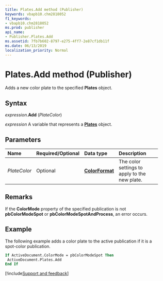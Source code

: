 ```yaml
---
title: Plates.Add method (Publisher)
keywords: vbapb10.chm2818052
f1_keywords:
- vbapb10.chm2818052
ms.prod: publisher
api_name:
- Publisher.Plates.Add
ms.assetid: 7fb7b602-8797-e275-4ff7-2e87cf1db11f
ms.date: 06/13/2019
localization_priority: Normal
---
```



# Plates.Add method (Publisher)

Adds a new color plate to the specified **Plates** object.


## Syntax

_expression_.**Add** (_PlateColor_)

_expression_ A variable that represents a **[Plates](Publisher.Plates.md)** object.


## Parameters

|Name|Required/Optional|Data type|Description|
|:-----|:-----|:-----|:-----|
|_PlateColor_|Optional| **[ColorFormat](publisher.colorformat.md)**| The color settings to apply to the new plate.|

## Remarks

If the **ColorMode** property of the specified publication is not **pbColorModeSpot** or **pbColorModeSpotAndProcess**, an error occurs.


## Example

The following example adds a color plate to the active publication if it is a spot-color publication.

```vb
If ActiveDocument.ColorMode = pbColorModeSpot Then 
 ActiveDocument.Plates.Add 
End If
```

[!include[Support and feedback](~/includes/feedback-boilerplate.md)]